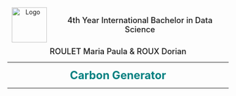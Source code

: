 <div align="center" style = "display: flex; align-items: center;
  justify-content: center">
  <img src="https://groupe-reussite.fr/wp-content/uploads/2020/06/cytech.png" alt="Logo" height="80" style = "margin: 10px">
  <span align="center" style = "font-weight: 500; font-size: 18px;">4th Year International Bachelor in Data Science</span>  
</div>
<div align="center" >
  <span align="center" style = "font-weight: 500; font-size: 18px;">ROULET Maria Paula & ROUX Dorian</span>  
</div>

---

<div align="center" style = "font-weight: bold; font-size: 25px; color: teal"> Carbon Generator </div>

---

